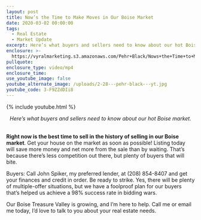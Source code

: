 ```yaml
---
layout: post
title: Now’s the Time to Make Moves in Our Boise Market
date: 2020-03-02 00:00:00
tags:
  - Real Estate
  - Market Update
excerpt: Here’s what buyers and sellers need to know about our hot Boise market.
enclosure: >-
  https://vyralmarketing.s3.amazonaws.com/Pehr+Black/Nows+the+Time+to+Make+Moves+in+Our+Boise+Market.mp4
pullquote:
enclosure_type: video/mp4
enclosure_time:
use_youtube_image: false
youtube_alternate_image: /uploads/2-28---pehr-black---yt.jpg
youtube_code: 3-F9ZZdDIi8
---
```


{% include youtube.html %}

<center><em>Here&rsquo;s what buyers and sellers need to know about our hot Boise market.</em></center>

<br>**Right now is the best time to sell in the history of selling in our Boise market**. Get your house on the market as soon as possible\! Listing today will save more money and net more from the sale than by waiting. That’s because there’s less competition out there, but plenty of buyers that will bite.

Buyers: Call John Spiker, my preferred lender, at (208) 854-8407 and get your finances and credit in order. Be ready to strike. Yes, there will be plenty of multiple-offer situations, but we have a foolproof plan for our buyers that’s helped us achieve a 98% success rate in bidding wars.

Our Boise Treasure Valley is growing, and I’m here to help. Call me or email me today, I’d love to talk to you about your real estate needs.
